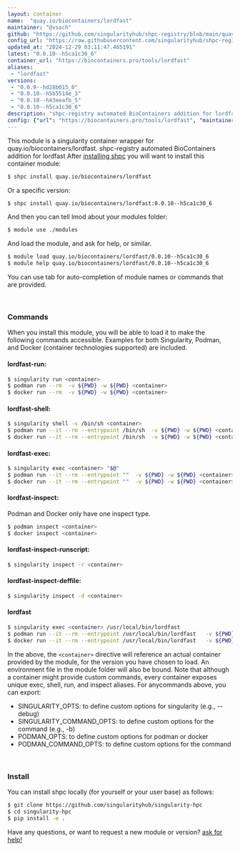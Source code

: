```yaml
---
layout: container
name:  "quay.io/biocontainers/lordfast"
maintainer: "@vsoch"
github: "https://github.com/singularityhub/shpc-registry/blob/main/quay.io/biocontainers/lordfast/container.yaml"
config_url: "https://raw.githubusercontent.com/singularityhub/shpc-registry/main/quay.io/biocontainers/lordfast/container.yaml"
updated_at: "2024-12-29 03:11:47.465191"
latest: "0.0.10--h5ca1c30_6"
container_url: "https://biocontainers.pro/tools/lordfast"
aliases:
 - "lordfast"
versions:
 - "0.0.9--hd28b015_0"
 - "0.0.10--h5b5514e_3"
 - "0.0.10--h43eeafb_5"
 - "0.0.10--h5ca1c30_6"
description: "shpc-registry automated BioContainers addition for lordfast"
config: {"url": "https://biocontainers.pro/tools/lordfast", "maintainer": "@vsoch", "description": "shpc-registry automated BioContainers addition for lordfast", "latest": {"0.0.10--h5ca1c30_6": "sha256:3c8fb524bdf55306b59f2c385ea2bb2a2e9f944e84627727bd94bcd7deeaaaae"}, "tags": {"0.0.9--hd28b015_0": "sha256:b8244dd1a9c2d103ad16d570e3f19aea0fab209f56b3ca3b14d64f4c1f3a0443", "0.0.10--h5b5514e_3": "sha256:e1b28b25719bb5592bfa8d5918bb12729f9e8b368d94079c03ec27976bedb4dd", "0.0.10--h43eeafb_5": "sha256:8e0036bfafb534dd6e2229beff286f8a5b1681be3aed42f8a60a86f7018c8cbb", "0.0.10--h5ca1c30_6": "sha256:3c8fb524bdf55306b59f2c385ea2bb2a2e9f944e84627727bd94bcd7deeaaaae"}, "docker": "quay.io/biocontainers/lordfast", "aliases": {"lordfast": "/usr/local/bin/lordfast"}}
---
```


This module is a singularity container wrapper for quay.io/biocontainers/lordfast.
shpc-registry automated BioContainers addition for lordfast
After [installing shpc](#install) you will want to install this container module:


```bash
$ shpc install quay.io/biocontainers/lordfast
```

Or a specific version:

```bash
$ shpc install quay.io/biocontainers/lordfast:0.0.10--h5ca1c30_6
```

And then you can tell lmod about your modules folder:

```bash
$ module use ./modules
```

And load the module, and ask for help, or similar.

```bash
$ module load quay.io/biocontainers/lordfast/0.0.10--h5ca1c30_6
$ module help quay.io/biocontainers/lordfast/0.0.10--h5ca1c30_6
```

You can use tab for auto-completion of module names or commands that are provided.

<br>

### Commands

When you install this module, you will be able to load it to make the following commands accessible.
Examples for both Singularity, Podman, and Docker (container technologies supported) are included.

#### lordfast-run:

```bash
$ singularity run <container>
$ podman run --rm  -v ${PWD} -w ${PWD} <container>
$ docker run --rm  -v ${PWD} -w ${PWD} <container>
```

#### lordfast-shell:

```bash
$ singularity shell -s /bin/sh <container>
$ podman run --it --rm --entrypoint /bin/sh  -v ${PWD} -w ${PWD} <container>
$ docker run --it --rm --entrypoint /bin/sh  -v ${PWD} -w ${PWD} <container>
```

#### lordfast-exec:

```bash
$ singularity exec <container> "$@"
$ podman run --it --rm --entrypoint ""  -v ${PWD} -w ${PWD} <container> "$@"
$ docker run --it --rm --entrypoint ""  -v ${PWD} -w ${PWD} <container> "$@"
```

#### lordfast-inspect:

Podman and Docker only have one inspect type.

```bash
$ podman inspect <container>
$ docker inspect <container>
```

#### lordfast-inspect-runscript:

```bash
$ singularity inspect -r <container>
```

#### lordfast-inspect-deffile:

```bash
$ singularity inspect -d <container>
```


#### lordfast

```bash
$ singularity exec <container> /usr/local/bin/lordfast
$ podman run --it --rm --entrypoint /usr/local/bin/lordfast   -v ${PWD} -w ${PWD} <container> -c " $@"
$ docker run --it --rm --entrypoint /usr/local/bin/lordfast   -v ${PWD} -w ${PWD} <container> -c " $@"
```



In the above, the `<container>` directive will reference an actual container provided
by the module, for the version you have chosen to load. An environment file in the
module folder will also be bound. Note that although a container
might provide custom commands, every container exposes unique exec, shell, run, and
inspect aliases. For anycommands above, you can export:

 - SINGULARITY_OPTS: to define custom options for singularity (e.g., --debug)
 - SINGULARITY_COMMAND_OPTS: to define custom options for the command (e.g., -b)
 - PODMAN_OPTS: to define custom options for podman or docker
 - PODMAN_COMMAND_OPTS: to define custom options for the command

<br>

### Install

You can install shpc locally (for yourself or your user base) as follows:

```bash
$ git clone https://github.com/singularityhub/singularity-hpc
$ cd singularity-hpc
$ pip install -e .
```

Have any questions, or want to request a new module or version? [ask for help!](https://github.com/singularityhub/singularity-hpc/issues)